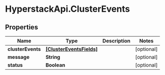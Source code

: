 # HyperstackApi.ClusterEvents

## Properties

Name | Type | Description | Notes
------------ | ------------- | ------------- | -------------
**clusterEvents** | [**[ClusterEventsFields]**](ClusterEventsFields.md) |  | [optional] 
**message** | **String** |  | [optional] 
**status** | **Boolean** |  | [optional] 



